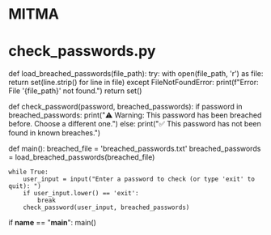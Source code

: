 # MITMA

# check_passwords.py

def load_breached_passwords(file_path):
    try:
        with open(file_path, 'r') as file:
            return set(line.strip() for line in file)
    except FileNotFoundError:
        print(f"Error: File '{file_path}' not found.")
        return set()

def check_password(password, breached_passwords):
    if password in breached_passwords:
        print("⚠️  Warning: This password has been breached before. Choose a different one.")
    else:
        print("✅ This password has not been found in known breaches.")

def main():
    breached_file = 'breached_passwords.txt'
    breached_passwords = load_breached_passwords(breached_file)

    while True:
        user_input = input("Enter a password to check (or type 'exit' to quit): ")
        if user_input.lower() == 'exit':
            break
        check_password(user_input, breached_passwords)

if __name__ == "__main__":
    main()

